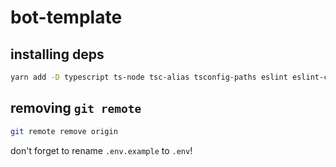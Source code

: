 # bot-template

## installing deps

```sh
yarn add -D typescript ts-node tsc-alias tsconfig-paths eslint eslint-config-standard eslint-plugin-import eslint-plugin-n eslint-plugin-perfectionist eslint-plugin-promise @types/node @typescript-eslint/parser @typescript-eslint/eslint-plugin
```

## removing `git remote`

```sh
git remote remove origin
```

don't forget to rename `.env.example` to `.env`!

